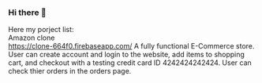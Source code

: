 ### Hi there 👋
Here my porject list:<br />
Amazon clone<br />
https://clone-664f0.firebaseapp.com/
A fully functional E-Commerce store. User can create account and login to the website, add items to shopping cart, and checkout with a testing credit card ID 4242424242424. User can check thier orders in the orders page.
